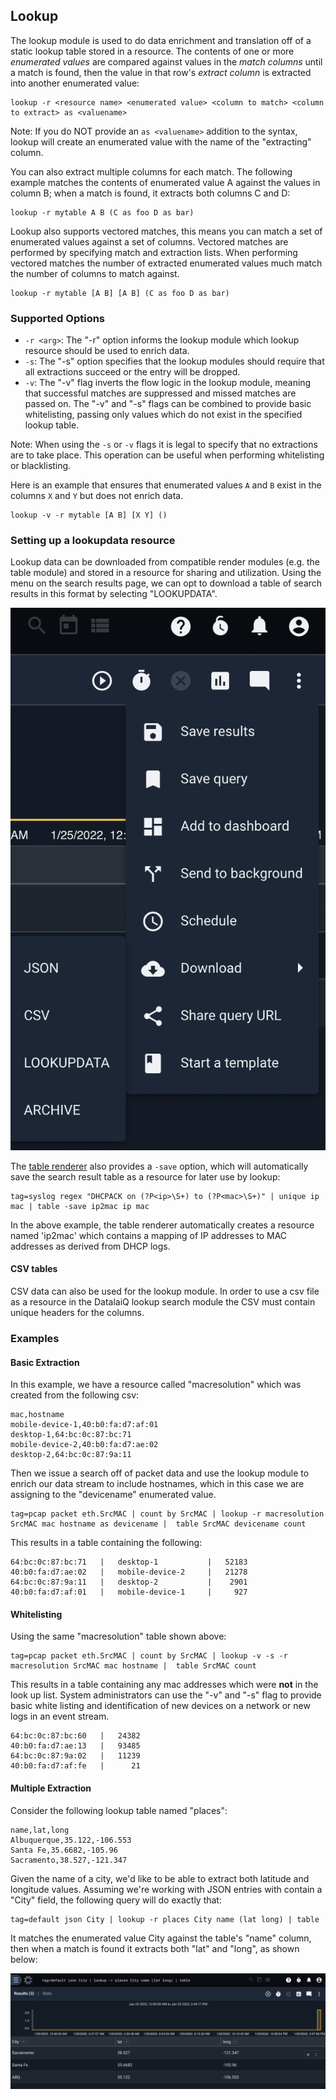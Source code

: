 ## Lookup

The lookup module is used to do data enrichment and translation off of a static lookup table stored in a resource. The contents of one or more *enumerated values* are compared against values in the *match columns* until a match is found, then the value in that row's *extract column* is extracted into another enumerated value:

```
lookup -r <resource name> <enumerated value> <column to match> <column to extract> as <valuename>
```

Note: If you do NOT provide an ```as <valuename>``` addition to the syntax, lookup will create an enumerated value with the name of the "extracting" column.

You can also extract multiple columns for each match. The following example matches the contents of enumerated value A against the values in column B; when a match is found, it extracts both columns C and D:

```
lookup -r mytable A B (C as foo D as bar)
```

Lookup also supports vectored matches, this means you can match a set of enumerated values against a set of columns.  Vectored matches are performed by specifying match and extraction lists.  When performing vectored matches the number of extracted enumerated values much match the number of columns to match against.

```
lookup -r mytable [A B] [A B] (C as foo D as bar)
```

### Supported Options
* `-r <arg>`: The "-r" option informs the lookup module which lookup resource should be used to enrich data.
* `-s`: The "-s" option specifies that the lookup modules should require that all extractions succeed or the entry will be dropped.
* `-v`: The "-v" flag inverts the flow logic in the lookup module, meaning that successful matches are suppressed and missed matches are passed on.  The "-v" and "-s" flags can be combined to provide basic whitelisting, passing only values which do not exist in the specified lookup table.

Note: When using the `-s` or `-v` flags it is legal to specify that no extractions are to take place.  This operation can be useful when performing whitelisting or blacklisting.

Here is an example that ensures that enumerated values `A` and `B` exist in the columns `X` and `Y` but does not enrich data.

```
lookup -v -r mytable [A B] [X Y] ()
```

### Setting up a lookupdata resource

Lookup data can be downloaded from compatible render modules (e.g. the table module) and stored in a resource for sharing and utilization. Using the menu on the search results page, we can opt to download a table of search results in this format by selecting "LOOKUPDATA".

![Lookup Download](lookup-download.png)

The [table renderer](#!search/table/table.md) also provides a `-save` option, which will automatically save the search result table as a resource for later use by lookup:

```
tag=syslog regex "DHCPACK on (?P<ip>\S+) to (?P<mac>\S+)" | unique ip mac | table -save ip2mac ip mac
```

In the above example, the table renderer automatically creates a resource named 'ip2mac' which contains a mapping of IP addresses to MAC addresses as derived from DHCP logs.

#### CSV tables

CSV data can also be used for the lookup module. In order to use a csv file as a resource in the DatalaiQ lookup search module the CSV must contain unique headers for the columns.

### Examples

#### Basic Extraction

In this example, we have a resource called "macresolution" which was created from the following csv:
```
mac,hostname
mobile-device-1,40:b0:fa:d7:af:01
desktop-1,64:bc:0c:87:bc:71
mobile-device-2,40:b0:fa:d7:ae:02
desktop-2,64:bc:0c:87:9a:11
```

Then we issue a search off of packet data and use the lookup module to enrich our data stream to include hostnames, which in this case we are assigning to the "devicename" enumerated value.

```
tag=pcap packet eth.SrcMAC | count by SrcMAC | lookup -r macresolution SrcMAC mac hostname as devicename |  table SrcMAC devicename count
```

This results in a table containing the following:

```
64:bc:0c:87:bc:71	|	desktop-1       	|	52183
40:b0:fa:d7:ae:02	|	mobile-device-2 	|	21278
64:bc:0c:87:9a:11	|	desktop-2       	|	 2901
40:b0:fa:d7:af:01	|	mobile-device-1 	|	  927
```

#### Whitelisting

Using the same "macresolution" table shown above:

```
tag=pcap packet eth.SrcMAC | count by SrcMAC | lookup -v -s -r macresolution SrcMAC mac hostname |  table SrcMAC count
```

This results in a table containing any mac addresses which were **not** in the look up list.  System administrators can use the "-v" and "-s" flag to provide basic white listing and identification of new devices on a network or new logs in an event stream.

```
64:bc:0c:87:bc:60	|	24382
40:b0:fa:d7:ae:13	|	93485
64:bc:0c:87:9a:02	|	11239
40:b0:fa:d7:af:fe	|	   21
```

#### Multiple Extraction

Consider the following lookup table named "places":

```
name,lat,long
Albuquerque,35.122,-106.553
Santa Fe,35.6682,-105.96
Sacramento,38.527,-121.347
```

Given the name of a city, we'd like to be able to extract both latitude and longitude values. Assuming we're working with JSON entries with contain a "City" field, the following query will do exactly that:

```
tag=default json City | lookup -r places City name (lat long) | table
```

It matches the enumerated value City against the table's "name" column, then when a match is found it extracts both "lat" and "long", as shown below:

![](city.png)
